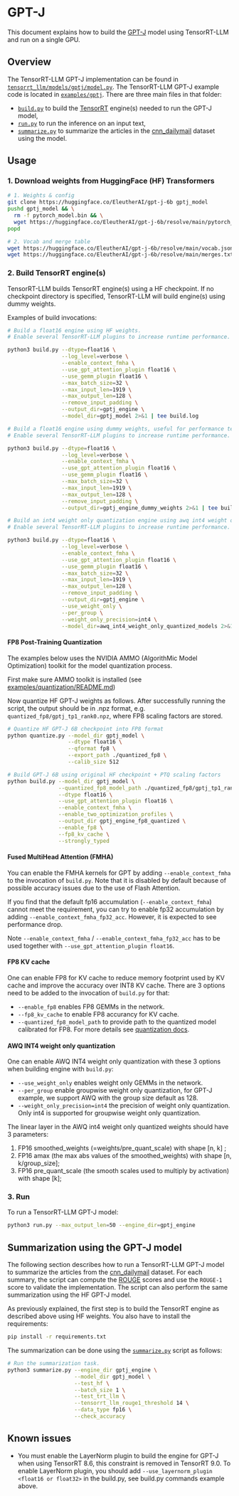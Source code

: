 # GPT-J

This document explains how to build the [GPT-J](https://huggingface.co/EleutherAI/gpt-j-6b) model using TensorRT-LLM and run on a single GPU.

## Overview

The TensorRT-LLM GPT-J implementation can be found in [`tensorrt_llm/models/gptj/model.py`](../../tensorrt_llm/models/gptj/model.py). The TensorRT-LLM GPT-J example
code is located in [`examples/gptj`](./). There are three main files in that folder:

 * [`build.py`](./build.py) to build the [TensorRT](https://developer.nvidia.com/tensorrt) engine(s) needed to run the GPT-J model,
 * [`run.py`](./run.py) to run the inference on an input text,
 * [`summarize.py`](./summarize.py) to summarize the articles in the [cnn_dailymail](https://huggingface.co/datasets/cnn_dailymail) dataset using the model.

## Usage

### 1. Download weights from HuggingFace (HF) Transformers

```bash
# 1. Weights & config
git clone https://huggingface.co/EleutherAI/gpt-j-6b gptj_model
pushd gptj_model && \
  rm -f pytorch_model.bin && \
  wget https://huggingface.co/EleutherAI/gpt-j-6b/resolve/main/pytorch_model.bin && \
popd

# 2. Vocab and merge table
wget https://huggingface.co/EleutherAI/gpt-j-6b/resolve/main/vocab.json
wget https://huggingface.co/EleutherAI/gpt-j-6b/resolve/main/merges.txt
```

### 2. Build TensorRT engine(s)

TensorRT-LLM builds TensorRT engine(s) using a HF checkpoint. If no checkpoint directory is specified, TensorRT-LLM will build engine(s) using
dummy weights.

Examples of build invocations:

```bash
# Build a float16 engine using HF weights.
# Enable several TensorRT-LLM plugins to increase runtime performance. It also helps with build time.

python3 build.py --dtype=float16 \
                 --log_level=verbose \
                 --enable_context_fmha \
                 --use_gpt_attention_plugin float16 \
                 --use_gemm_plugin float16 \
                 --max_batch_size=32 \
                 --max_input_len=1919 \
                 --max_output_len=128 \
                 --remove_input_padding \
                 --output_dir=gptj_engine \
                 --model_dir=gptj_model 2>&1 | tee build.log

# Build a float16 engine using dummy weights, useful for performance tests.
# Enable several TensorRT-LLM plugins to increase runtime performance. It also helps with build time.

python3 build.py --dtype=float16 \
                 --log_level=verbose \
                 --enable_context_fmha \
                 --use_gpt_attention_plugin float16 \
                 --use_gemm_plugin float16 \
                 --max_batch_size=32 \
                 --max_input_len=1919 \
                 --max_output_len=128 \
                 --remove_input_padding \
                 --output_dir=gptj_engine_dummy_weights 2>&1 | tee build.log

# Build an int4 weight only quantization engine using awq int4 weight only quantized weights.
# Enable several TensorRT-LLM plugins to increase runtime performance. It also helps with build time.

python3 build.py --dtype=float16 \
                 --log_level=verbose \
                 --enable_context_fmha \
                 --use_gpt_attention_plugin float16 \
                 --use_gemm_plugin float16 \
                 --max_batch_size=32 \
                 --max_input_len=1919 \
                 --max_output_len=128 \
                 --remove_input_padding \
                 --output_dir=gptj_engine \
                 --use_weight_only \
                 --per_group \
                 --weight_only_precision=int4 \
                 --model_dir=awq_int4_weight_only_quantized_models 2>&1 | tee build.log

```

#### FP8 Post-Training Quantization

The examples below uses the NVIDIA AMMO (AlgorithMic Model Optimization) toolkit for the model quantization process.

First make sure AMMO toolkit is installed (see [examples/quantization/README.md](/examples/quantization/README.md#preparation))

Now quantize HF GPT-J weights as follows.
After successfully running the script, the output should be in .npz format, e.g. `quantized_fp8/gptj_tp1_rank0.npz`,
where FP8 scaling factors are stored.

```bash
# Quantize HF GPT-J 6B checkpoint into FP8 format
python quantize.py --model_dir gptj_model \
                   --dtype float16 \
                   --qformat fp8 \
                   --export_path ./quantized_fp8 \
                   --calib_size 512

# Build GPT-J 6B using original HF checkpoint + PTQ scaling factors
python build.py --model_dir gptj_model \
                --quantized_fp8_model_path ./quantized_fp8/gptj_tp1_rank0.npz \
                --dtype float16 \
                --use_gpt_attention_plugin float16 \
                --enable_context_fmha \
                --enable_two_optimization_profiles \
                --output_dir gptj_engine_fp8_quantized \
                --enable_fp8 \
                --fp8_kv_cache \
                --strongly_typed
```

#### Fused MultiHead Attention (FMHA)

You can enable the FMHA kernels for GPT by adding `--enable_context_fmha` to the invocation of `build.py`. Note that it is disabled by default because of possible accuracy issues due to the use of Flash Attention.

If you find that the default fp16 accumulation (`--enable_context_fmha`) cannot meet the requirement, you can try to enable fp32 accumulation by adding `--enable_context_fmha_fp32_acc`. However, it is expected to see performance drop.

Note `--enable_context_fmha` / `--enable_context_fmha_fp32_acc` has to be used together with `--use_gpt_attention_plugin float16`.

#### FP8 KV cache

One can enable FP8 for KV cache to reduce memory footprint used by KV cache and improve the accuracy over INT8 KV cache. There are 3 options need to be added to the invocation of `build.py` for that:

- `--enable_fp8` enables FP8 GEMMs in the network.
- `--fp8_kv_cache` to enable FP8 accurancy for KV cache.
- `--quantized_fp8_model_path` to provide path to the quantized model calibrated for FP8. For more details see [quantization docs](../quantization/README.md).

#### AWQ INT4 weight only quantization

One can enable AWQ INT4 weight only quantization with these 3 options when building engine with `build.py`:

- `--use_weight_only` enables weight only GEMMs in the network.
- `--per_group` enable groupwise weight only quantization, for GPT-J example, we support AWQ with the group size default as 128.
- `--weight_only_precision=int4` the precision of weight only quantization. Only int4 is supported for groupwise weight only quantization.

The linear layer in the AWQ int4 weight only quantized weights should have 3 parameters:
1. FP16 smoothed_weights (=weights/pre_quant_scale) with shape [n, k] ;
2. FP16 amax (the max abs values of the smoothed_weights) with shape [n, k/group_size];
3. FP16 pre_quant_scale (the smooth scales used to multiply by activation) with shape [k];

### 3. Run


To run a TensorRT-LLM GPT-J model:

```bash
python3 run.py --max_output_len=50 --engine_dir=gptj_engine
```

## Summarization using the GPT-J model

The following section describes how to run a TensorRT-LLM GPT-J model to summarize the articles from the
[cnn_dailymail](https://huggingface.co/datasets/cnn_dailymail) dataset. For each summary, the script can compute the
[ROUGE](https://en.wikipedia.org/wiki/ROUGE_(metric)) scores and use the `ROUGE-1` score to validate the implementation.
The script can also perform the same summarization using the HF GPT-J model.

As previously explained, the first step is to build the TensorRT engine as described above using HF weights. You also have to install the requirements:

```bash
pip install -r requirements.txt
```

The summarization can be done using the [`summarize.py`](./summarize.py) script as follows:

```bash
# Run the summarization task.
python3 summarize.py --engine_dir gptj_engine \
                     --model_dir gptj_model \
                     --test_hf \
                     --batch_size 1 \
                     --test_trt_llm \
                     --tensorrt_llm_rouge1_threshold 14 \
                     --data_type fp16 \
                     --check_accuracy

```

## Known issues

- You must enable the LayerNorm plugin to build the engine for GPT-J when using TensorRT 8.6, this constraint is removed in TensorRT 9.0. To enable LayerNorm plugin, you should add `--use_layernorm_plugin <float16 or float32>` in the build.py, see build.py commands example above.
